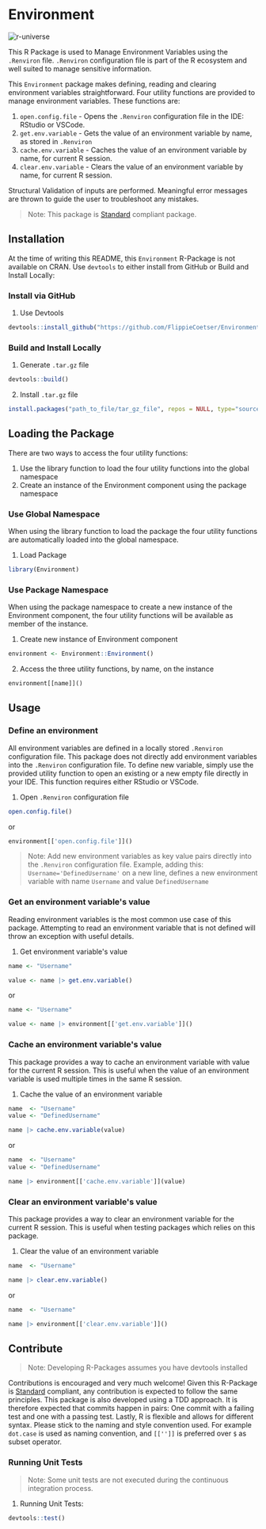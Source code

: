 # Environment

![r-universe](https://flippiecoetser.r-universe.dev/badges/Environment)

This R Package is used to Manage Environment Variables using the `.Renviron` file. `.Renviron` configuration file is part of the R ecosystem and well suited to manage sensitive information.

This `Environment` package makes defining, reading and clearing environment variables straightforward.
Four utility functions are provided to manage environment variables. These functions are:

1. `open.config.file` - Opens the `.Renviron` configuration file in the IDE: RStudio or VSCode.
2. `get.env.variable` - Gets the value of an environment variable by name, as stored in `.Renviron`
3. `cache.env.variable` - Caches the value of an environment variable by name, for current R session.
4. `clear.env.variable` - Clears the value of an environment variable by name, for current R session.

Structural Validation of inputs are performed. Meaningful error messages are thrown to guide the user to troubleshoot any mistakes.

> Note: This package is [Standard](https://github.com/hassanhabib/The-Standard) compliant package.

## Installation

At the time of writing this README, this `Environment` R-Package is not available on CRAN.
Use `devtools` to either install from GitHub or Build and Install Locally:

### Install via GitHub

1. Use Devtools

```r
devtools::install_github("https://github.com/FlippieCoetser/Environment")
```

### Build and Install Locally

1. Generate `.tar.gz` file

```r
devtools::build()
```

2. Install `.tar.gz` file

```r
install.packages("path_to_file/tar_gz_file", repos = NULL, type="source")
```

## Loading the Package

There are two ways to access the four utility functions:

1. Use the library function to load the four utility functions into the global namespace
2. Create an instance of the Environment component using the package namespace

### Use Global Namespace

When using the library function to load the package the four utility functions are automatically loaded into the global namespace.

1. Load Package

```r
library(Environment)
```

### Use Package Namespace

When using the package namespace to create a new instance of the Environment component, the four utility functions will be available as member of the instance.

1. Create new instance of Environment component

```r
environment <- Environment::Environment()
```

2. Access the three utility functions, by name, on the instance

```r
environment[[name]]()
```

## Usage

### Define an environment

All environment variables are defined in a locally stored `.Renviron` configuration file.
This package does not directly add environment variables into the `.Renviron` configuration file.
To define new variable, simply use the provided utility function to open an existing or a new empty file directly in your IDE. This function requires either RStudio or VSCode.

1. Open `.Renviron` configuration file

```r
open.config.file()
```

or

```r
environment[['open.config.file']]()
```

> Note: Add new environment variables as key value pairs directly into the `.Renviron` configuration file. Example, adding this: `Username='DefinedUsername'` on a new line, defines a new environment variable with name `Username` and value `DefinedUsername`

### Get an environment variable's value

Reading environment variables is the most common use case of this package. Attempting to read an environment variable that is not defined will throw an exception with useful details.

1. Get environment variable's value

```r
name <- "Username"

value <- name |> get.env.variable()
```

or

```r
name <- "Username"

value <- name |> environment[['get.env.variable']]()
```

### Cache an environment variable's value

This package provides a way to cache an environment variable with value for the current R session. This is useful when the value of an environment variable is used multiple times in the same R session.

1. Cache the value of an environment variable

```r
name  <- "Username"
value <- "DefinedUsername"

name |> cache.env.variable(value)
```

or

```r
name  <- "Username"
value <- "DefinedUsername"

name |> environment[['cache.env.variable']](value)
```

### Clear an environment variable's value

This package provides a way to clear an environment variable for the current R session. This is useful when testing packages which relies on this package.

1. Clear the value of an environment variable

```r
name  <- "Username"

name |> clear.env.variable()
```

or

```r
name  <- "Username"

name |> environment[['clear.env.variable']]()
```

## Contribute

> Note: Developing R-Packages assumes you have devtools installed

Contributions is encouraged and very much welcome! Given this R-Package is [Standard](https://github.com/hassanhabib/The-Standard) compliant, any contribution is expected to follow the same principles. This package is also developed using a TDD approach. It is therefore expected that commits happen in pairs: One commit with a failing test and one with a passing test. Lastly, R is flexible and allows for different syntax. Please stick to the naming and style convention used. For example `dot.case` is used as naming convention, and `[['']]` is preferred over `$` as subset operator.

### Running Unit Tests

> Note: Some unit tests are not executed during the continuous integration process.

1. Running Unit Tests:

```r
devtools::test()
```
